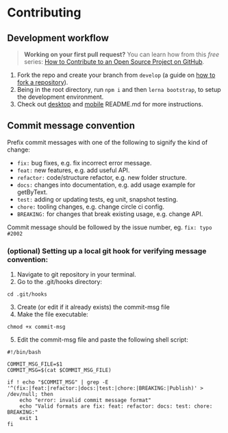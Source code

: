 # Contributing

## Development workflow

> **Working on your first pull request?** You can learn how from this _free_ series: [How to Contribute to an Open Source Project on GitHub](https://egghead.io/courses/how-to-contribute-to-an-open-source-project-on-github).

1. Fork the repo and create your branch from `develop` (a guide on [how to fork a repository](https://help.github.com/articles/fork-a-repo/)).
2. Being in the root directory, run `npm i` and then `lerna bootstrap`, to setup the development environment.
3. Check out [desktop](https://github.com/TryQuiet/quiet/blob/develop/packages/desktop/README.md) and [mobile](https://github.com/TryQuiet/quiet/blob/develop/packages/mobile/README.md) README.md for more instructions.

## Commit message convention

Prefix commit messages with one of the following to signify the kind of change:

- `fix:` bug fixes, e.g. fix incorrect error message.
- `feat:` new features, e.g. add useful API.
- `refactor:` code/structure refactor, e.g. new folder structure.
- `docs:` changes into documentation, e.g. add usage example for getByText.
- `test:` adding or updating tests, eg unit, snapshot testing.
- `chore:` tooling changes, e.g. change circle ci config.
- `BREAKING:` for changes that break existing usage, e.g. change API.

Commit message should be followed by the issue number, eg.
`fix: typo #2002`

### (optional) Setting up a local git hook for verifying message convention:

1. Navigate to git repository in your terminal.
2. Go to the .git/hooks directory:
```
cd .git/hooks
```
3. Create (or edit if it already exists) the commit-msg file
4. Make the file executable:
```
chmod +x commit-msg
```
5. Edit the commit-msg file and paste the following shell script:
```
#!/bin/bash

COMMIT_MSG_FILE=$1
COMMIT_MSG=$(cat $COMMIT_MSG_FILE)

if ! echo "$COMMIT_MSG" | grep -E '^(fix:|feat:|refactor:|docs:|test:|chore:|BREAKING:|Publish)' > /dev/null; then
    echo "error: invalid commit message format"
    echo "Valid formats are fix: feat: refactor: docs: test: chore: BREAKING:"
    exit 1
fi
```
